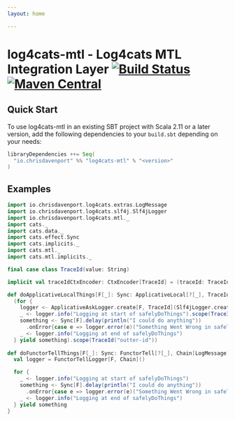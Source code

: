 ```yaml
---
layout: home

---
```


# log4cats-mtl - Log4cats MTL Integration Layer [![Build Status](https://travis-ci.com/ChristopherDavenport/log4cats-mtl.svg?branch=master)](https://travis-ci.com/ChristopherDavenport/log4cats-mtl) [![Maven Central](https://maven-badges.herokuapp.com/maven-central/io.chrisdavenport/log4cats-mtl_2.12/badge.svg)](https://maven-badges.herokuapp.com/maven-central/io.chrisdavenport/log4cats-mtl_2.12)

## Quick Start

To use log4cats-mtl in an existing SBT project with Scala 2.11 or a later version, add the following dependencies to your
`build.sbt` depending on your needs:

```scala
libraryDependencies ++= Seq(
  "io.chrisdavenport" %% "log4cats-mtl" % "<version>"
)
```

## Examples

```scala mdoc
import io.chrisdavenport.log4cats.extras.LogMessage
import io.chrisdavenport.log4cats.slf4j.Slf4jLogger
import io.chrisdavenport.log4cats.mtl._
import cats._
import cats.data._
import cats.effect.Sync
import cats.implicits._
import cats.mtl._
import cats.mtl.implicits._

final case class TraceId(value: String)

implicit val traceIdCtxEncoder: CtxEncoder[TraceId] = (traceId: TraceId) => Map("traceId" -> traceId.value)

def doApplicativeLocalThings[F[_]: Sync: ApplicativeLocal[?[_], TraceId]]: F[Unit] = 
  (for {
    logger <- ApplicativeAskLogger.create[F, TraceId](Slf4jLogger.create[F])
    _ <- logger.info("Logging at start of safelyDoThings").scope(TraceId("inner-id"))
    something <- Sync[F].delay(println("I could do anything"))
      .onError{case e => logger.error(e)("Something Went Wrong in safelyDoThings")}
    _ <- logger.info("Logging at end of safelyDoThings")
  } yield something).scope(TraceId("outter-id"))
  
def doFunctorTellThings[F[_]: Sync: FunctorTell[?[_], Chain[LogMessage]]]: F[Unit] = {
  val logger = FunctorTellLogger[F, Chain]()

  for {
    _ <- logger.info("Logging at start of safelyDoThings")
    something <- Sync[F].delay(println("I could do anything"))
      .onError{case e => logger.error(e)("Something Went Wrong in safelyDoThings")}
    _ <- logger.info("Logging at end of safelyDoThings")
  } yield something
}

```